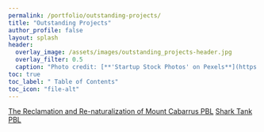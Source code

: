```yaml
---
permalink: /portfolio/outstanding-projects/
title: "Outstanding Projects"
author_profile: false
layout: splash
header:
  overlay_image: /assets/images/outstanding_projects-header.jpg 
  overlay_filter: 0.5
  caption: "Photo credit: [**'Startup Stock Photos' on Pexels**](https://www.pexels.com/photo/blue-printer-paper-7376/)"
toc: true
toc_label: " Table of Contents"
toc_icon: "file-alt"
---
```


<a href="/portfolio/outstanding-projects/the-reclamation-and-renaturalization-of-mount-cabarrus-pbl/" class="btn btn--inverse btn--x-large">The Reclamation and Re-naturalization of Mount Cabarrus PBL</a>
<a href="/portfolio/outstanding-projects/shark-tank-pbl/" class="btn btn--inverse btn--x-large">Shark Tank PBL</a>